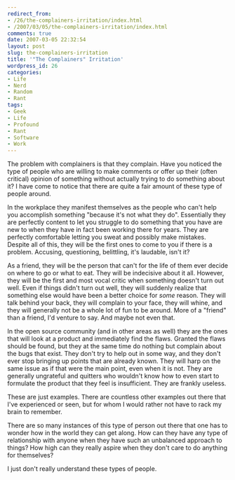 ```yaml
---
redirect_from:
- /26/the-complainers-irritation/index.html
- /2007/03/05/the-complainers-irritation/index.html
comments: true
date: 2007-03-05 22:32:54
layout: post
slug: the-complainers-irritation
title: '"The Complainers" Irritation'
wordpress_id: 26
categories:
- Life
- Nerd
- Random
- Rant
tags:
- Geek
- Life
- Profound
- Rant
- Software
- Work
---
```


The problem with complainers is that they complain.  Have you noticed the type of people who are willing to make comments or offer up their (often critical) opinion of something without actually trying to do something about it?  I have come to notice that there are quite a fair amount of these type of people around.  

In the workplace they manifest themselves as the people who can't help you accomplish something "because it's not what they do".  Essentially they are perfectly content to let you struggle to do something that you have are new to when they have in fact been working there for years.  They are perfectly comfortable letting you sweat and possibly make mistakes.  Despite all of this, they will be the first ones to come to you if there is a problem.  Accusing, questioning, belittling, it's laudable, isn't it?  

As a friend, they will be the person that can't for the life of them ever decide on where to go or what to eat.  They will be indecisive about it all.  However, they will be the first and most vocal critic when something doesn't turn out well.  Even if things didn't turn out well, they will suddenly realize that something else would have been a better choice for _some_ reason.  They will talk behind your back, they will complain to your face, they will whine, and they will generally not be a whole lot of fun to be around.  More of a "friend" than a friend, I'd venture to say.  And maybe not even that.

In the open source community (and in other areas as well) they are the ones that will look at a product and immediately find the flaws.  Granted the flaws should be found, but they at the same time do nothing but complain about the bugs that exist.  They don't try to help out in some way, and they don't ever stop bringing up points that are already known.  They will harp on the same issue as if that were the main point, even when it is not.  They are generally ungrateful and quitters who wouldn't know how to even start to formulate the product that they feel is insufficient.  They are frankly useless.

These are just examples.  There are countless other examples out there that I've experienced or seen, but for whom I would rather not have to rack my brain to remember.

There are so many instances of this type of person out there that one has to wonder how in the world they can get along.  How can they have any type of relationship with anyone when they have such an unbalanced approach to things?  How high can they really aspire when they don't care to do anything for themselves?

I just don't really understand these types of people.


